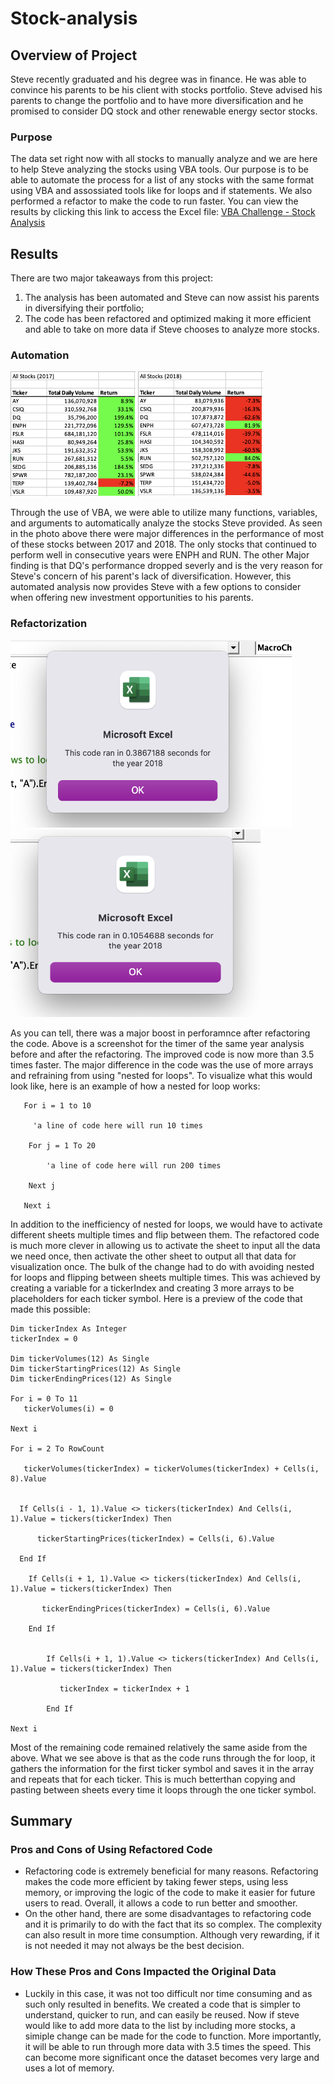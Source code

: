 # Stock-analysis

## Overview of Project
Steve recently graduated and his degree was in finance. He was able to convince his parents to be his client with stocks portfolio. Steve advised his parents to change the portfolio and to have more diversification and he promised to consider DQ stock and other renewable energy sector stocks. 

### Purpose
The data set right now with all stocks to manually analyze and we are here to help Steve analyzing the stocks using VBA tools. Our purpose is to be able to automate the process for a list of any stocks with the same format using VBA and assossiated tools like for loops and if statements. We also performed a refactor to make the code to run faster. You can view the results by clicking this link to access the Excel file: [VBA Challenge - Stock Analysis](https://github.com/myaakoub93/Stock-Analysis/blob/main/VBA_Challenge.xlsm)

## Results
There are two major takeaways from this project:
1. The analysis has been automated and Steve can now assist his parents in diversifying their portfolio;
2. The code has been refactored and optimized making it more efficient and able to take on more data if Steve chooses to analyze more stocks.

### Automation 
<img src="https://github.com/yaakoum/stock-analysis/blob/main/Stock%20performance/Stock_Performance_2017.png" width="200" height="200" />                 <img src="https://github.com/yaakoum/stock-analysis/blob/main/Stock%20performance/Stock_Performance_2018.png" width="200" height="200" />

Through the use of VBA, we were able to utilize many functions, variables, and arguments to automatically analyze the stocks Steve provided. As seen in the photo above there were major differences in the performance of most of these stocks between 2017 and 2018. The only stocks that continued to perform well in consecutive years were ENPH and RUN. The other Major finding is that DQ's performance dropped severly and is the very reason for Steve's concern of his parent's lack of diversification. However, this automated analysis now provides Steve with a few options to consider when offering new investment opportunities to his parents.

### Refactorization 
<img src="https://github.com/yaakoum/stock-analysis/blob/main/Pre-Refactoring%20Timers/Pre_Refactoring_2018.png" width="450" height="300" />                 <img src="https://github.com/yaakoum/stock-analysis/blob/main/Resources/VBA_Challenge_2018.png" width="400" height="300" />

As you can tell, there was a major boost in perforamnce after refactoring the code. Above is a screenshot for the timer of the same year analysis before and after the refactoring. The improved code is now more than 3.5 times faster. The major difference in the code was the use of more arrays and refraining from using "nested for loops". To visualize what this would look like, here is an example of how a nested for loop works:


       For i = 1 to 10
       
         'a line of code here will run 10 times

        For j = 1 To 20

            'a line of code here will run 200 times

        Next j

       Next i

In addition to the inefficiency of nested for loops, we would have to activate different sheets multiple times and flip between them. The refactored code is much more clever in allowing us to activate the sheet to input all the data we need once, then activate the other sheet to output all that data for visualization once. The bulk of the change had to do with avoiding nested for loops and flipping between sheets multiple times. This was achieved by creating a variable for a tickerIndex and creating 3 more arrays to be placeholders for each ticker symbol. Here is a preview of the code that made this possible:


    Dim tickerIndex As Integer
    tickerIndex = 0

    Dim tickerVolumes(12) As Single
    Dim tickerStartingPrices(12) As Single
    Dim tickerEndingPrices(12) As Single
    
    For i = 0 To 11
       tickerVolumes(i) = 0
        
    Next i
        
    For i = 2 To RowCount
    
       tickerVolumes(tickerIndex) = tickerVolumes(tickerIndex) + Cells(i, 8).Value
        
  
      If Cells(i - 1, 1).Value <> tickers(tickerIndex) And Cells(i, 1).Value = tickers(tickerIndex) Then

          tickerStartingPrices(tickerIndex) = Cells(i, 6).Value

      End If
      
        If Cells(i + 1, 1).Value <> tickers(tickerIndex) And Cells(i, 1).Value = tickers(tickerIndex) Then

           tickerEndingPrices(tickerIndex) = Cells(i, 6).Value

        End If


            If Cells(i + 1, 1).Value <> tickers(tickerIndex) And Cells(i, 1).Value = tickers(tickerIndex) Then

               tickerIndex = tickerIndex + 1

            End If
    
    Next i

Most of the remaining code remained relatively the same aside from the above. What we see above is that as the code runs through the for loop, it gathers the information for the first ticker symbol and saves it in the array and repeats that for each ticker. This is much betterthan copying and pasting between sheets every time it loops through the one ticker symbol. 

## Summary

### Pros and Cons of Using Refactored Code
- Refactoring code is extremely beneficial for many reasons. Refactoring makes the code more efficient by taking fewer steps, using less memory, or improving the logic of the code to make it easier for future users to read. Overall, it allows a code to run better and smoother.
- On the other hand, there are some disadvantages to refactoring code and it is primarily to do with the fact that its so complex. The complexity can also result in more time consumption. Although very rewarding, if it is not needed it may not always be the best decision.
### How These Pros and Cons Impacted the Original Data
- Luckily in this case, it was not too difficult nor time consuming and as such only resulted in benefits. We created a code that is simpler to understand, quicker to run, and can easily be reused. Now if steve would like to add more data to the list by including more stocks, a simiple change can be made for the code to function. More importantly, it will be able to run through more data with 3.5 times the speed. This can become more significant once the dataset becomes very large and uses a lot of memory.
